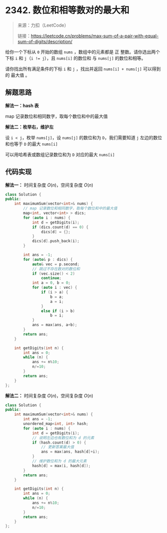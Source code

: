 ﻿# 2342. 数位和相等数对的最大和
> 来源：力扣（LeetCode）
> 
> 链接：https://leetcode.cn/problems/max-sum-of-a-pair-with-equal-sum-of-digits/description/

给你一个下标从 `0` 开始的数组 `nums` ，数组中的元素都是 正 整数。请你选出两个下标 `i` 和 `j`（`i != j`），且 `nums[i]` 的数位和 与  `nums[j]` 的数位和相等。

请你找出所有满足条件的下标 `i` 和 `j` ，找出并返回 `nums[i] + nums[j]` 可以得到的 最大值 。

## 解题思路
**解法一：hash 表**

map 记录数位和相同数字，取每个数位和中的最大值

**解法二：枚举右，维护左**

设 `i < j`，枚举 `nums[j]`，设 `nums[j]` 的数位和为 `D`，我们需要知道 `j` 左边的数位和也等于 `D` 的最大 `nums[i]` 

可以用哈希表或数组记录数位和为 `D` 对应的最大 `nums[i]`

## 代码实现
**解法一：**
时间复杂度 $O(n)$，空间复杂度 $O(n)$
```cpp
class Solution {
public:
    int maximumSum(vector<int>& nums) {
        // map 记录数位和相同数字，取每个数位和中的最大值
        map<int, vector<int> > dics;
        for (auto i : nums) {
            int d = getDigits(i);
            if (dics.count(d) == 0) {
                dics[d] = {};
            }
            dics[d].push_back(i);
        }

        int ans = -1;
        for (auto& p : dics) {
            auto& vec = p.second;
            // 跳过不存在数对的数位和
            if (vec.size() < 2)
                continue;
            int a = 0, b = 0;
            for (auto i : vec) {
                if (i > a) { 
                    b = a;
                    a = i;
                }
                else if (i > b) 
                    b = i;
            }
            ans = max(ans, a+b);
        }
        return ans;
    }

    int getDigits(int n) {
        int ans = 0;
        while (n) {
            ans += n%10;
            n/=10;
        }
        return ans;
    }
};
```
**解法二：**
时间复杂度 $O(n)$，空间复杂度 $O(n)$
```cpp
class Solution {
public:
    int maximumSum(vector<int>& nums) {
        int ans = -1;
        unordered_map<int, int> hash;
        for (auto i : nums) {
            int d = getDigits(i);
            // 说明左边也有数位和为 d 的元素
            if (hash.count(d) > 0) {
                // 更新答案最大值
                ans = max(ans, hash[d]+i);
            }
            // 维护数位和为 d 的最大元素
            hash[d] = max(i, hash[d]);
        }
        return ans;
    }

    int getDigits(int n) {
        int ans = 0;
        while (n) {
            ans += n%10;
            n/=10;
        }
        return ans;
    }
};
```
